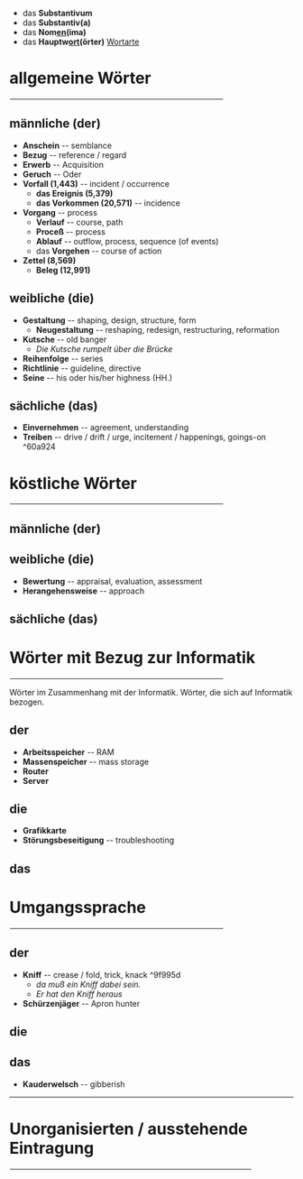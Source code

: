 - das **Substantivum**
- das **Substantiv(a)**
- das <b>Nom<ins>en</ins>(ima)</b>
- das <b>Hauptw<ins>ort</ins>(örter)</b>
[Wortarte](https://de.wiktionary.org/wiki/Hilfe:Wortart)

# allgemeine Wörter
<hr width="75%" align="right" style="border: 1px solid white">

## männliche (der)
- **Anschein** -- semblance
- **Bezug** -- reference / regard
- **Erwerb** -- Acquisition
- **Geruch** -- Oder
- **Vorfall (1,443)** -- incident / occurrence
	- **das Ereignis (5,379)**
	- **das Vorkommen (20,571)** -- incidence
- **Vorgang** -- process
	- **Verlauf** -- course, path
	- **Proceß** -- process
	- **Ablauf** -- outflow, process, sequence (of events)
	- das **Vorgehen** -- course of action
- **Zettel (8,569)**
	- **Beleg (12,991)**

## weibliche (die)
- **Gestaltung** -- shaping, design, structure, form
	- **Neugestaltung** -- reshaping, redesign, restructuring, reformation
- **Kutsche** -- old banger
	- *Die Kutsche rumpelt über die Brücke*
- **Reihenfolge** -- series
- **Richtlinie** -- guideline, directive
- **Seine** -- his oder his/her highness (HH.)

## sächliche (das)
- **Einvernehmen** -- agreement, understanding
- **Treiben** -- drive / drift / urge, incitement / happenings, goings-on ^60a924

# köstliche Wörter
<hr width="75%" align="right" style="border: 1px solid white">

## männliche (der)

## weibliche (die)
- **Bewertung** -- appraisal, evaluation, assessment
- **Herangehensweise** -- approach

## sächliche (das)


# Wörter mit Bezug zur Informatik
<hr width="75%" align="right" style="border: 1px solid white">
Wörter im Zusammenhang mit der Informatik.
Wörter, die sich auf Informatik bezogen.

## der
- **Arbeitsspeicher** -- RAM
- **Massenspeicher** -- mass storage
- **Router**
- **Server**

## die
- **Grafikkarte**
- **Störungsbeseitigung** -- troubleshooting

## das


# Umgangssprache
<hr width="75%" align="right" style="border: 1px solid white">

## der
- **Kniff** -- crease / fold, trick, knack ^9f995d
	- *da muß ein Kniff dabei sein.*
	- *Er hat den Kniff heraus*
- **Schürzenjäger** -- Apron hunter

## die

## das
- **Kauderwelsch** -- gibberish


---
# Unorganisierten / ausstehende Eintragung
<hr width="85%" align="right" style="border: 1px solid white">
